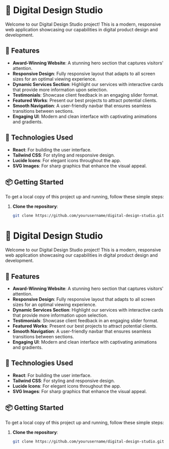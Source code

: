 # 🌟 Digital Design Studio

Welcome to our Digital Design Studio project! This is a modern, responsive web application showcasing our capabilities in digital product design and development. 

## 🚀 Features

- **Award-Winning Website**: A stunning hero section that captures visitors' attention.
- **Responsive Design**: Fully responsive layout that adapts to all screen sizes for an optimal viewing experience.
- **Dynamic Services Section**: Highlight our services with interactive cards that provide more information upon selection.
- **Testimonials**: Showcase client feedback in an engaging slider format.
- **Featured Works**: Present our best projects to attract potential clients.
- **Smooth Navigation**: A user-friendly navbar that ensures seamless transitions between sections.
- **Engaging UI**: Modern and clean interface with captivating animations and gradients.

## 🎨 Technologies Used

- **React**: For building the user interface.
- **Tailwind CSS**: For styling and responsive design.
- **Lucide Icons**: For elegant icons throughout the app.
- **SVG Images**: For sharp graphics that enhance the visual appeal.

## 📦 Getting Started

To get a local copy of this project up and running, follow these simple steps:

1. **Clone the repository**:
   ```bash
   git clone https://github.com/yourusername/digital-design-studio.git
# 🌟 Digital Design Studio

Welcome to our Digital Design Studio project! This is a modern, responsive web application showcasing our capabilities in digital product design and development. 

## 🚀 Features

- **Award-Winning Website**: A stunning hero section that captures visitors' attention.
- **Responsive Design**: Fully responsive layout that adapts to all screen sizes for an optimal viewing experience.
- **Dynamic Services Section**: Highlight our services with interactive cards that provide more information upon selection.
- **Testimonials**: Showcase client feedback in an engaging slider format.
- **Featured Works**: Present our best projects to attract potential clients.
- **Smooth Navigation**: A user-friendly navbar that ensures seamless transitions between sections.
- **Engaging UI**: Modern and clean interface with captivating animations and gradients.

## 🎨 Technologies Used

- **React**: For building the user interface.
- **Tailwind CSS**: For styling and responsive design.
- **Lucide Icons**: For elegant icons throughout the app.
- **SVG Images**: For sharp graphics that enhance the visual appeal.

## 📦 Getting Started

To get a local copy of this project up and running, follow these simple steps:

1. **Clone the repository**:
   ```bash
   git clone https://github.com/yourusername/digital-design-studio.git
